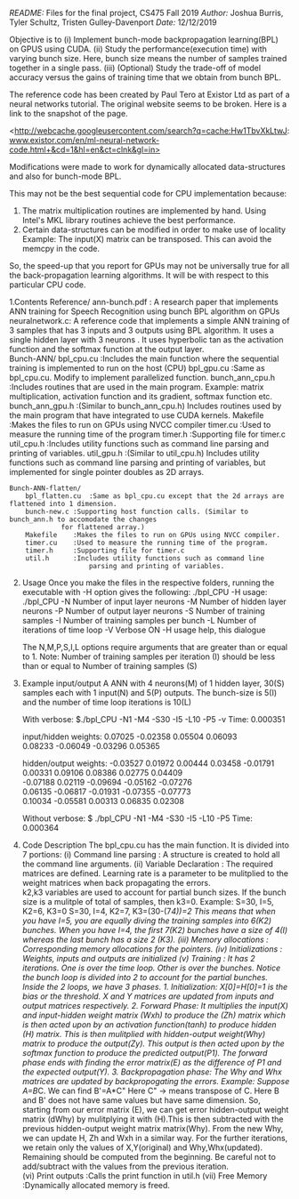 *README:* Files for the final project, CS475 Fall 2019
*Author:* Joshua Burris, Tyler Schultz, Tristen Gulley-Davenport
*Date:* 12/12/2019

Objective is to 
(i)   Implement bunch-mode backpropagation learning(BPL) on GPUS using CUDA. 
(ii)  Study the performance(execution time) with varying bunch size.
Here, bunch size means the number of samples trained together in a single pass. 
(iii) (Optional) Study the trade-off of model accuracy versus the gains of training 
time that we obtain from bunch BPL. 

The reference code has been created by Paul Tero at Existor Ltd 
as part of a neural networks tutorial. The original website seems
to be broken. Here is a link to the snapshot of the page. 

<http://webcache.googleusercontent.com/search?q=cache:Hw1TbvXkLtwJ:
www.existor.com/en/ml-neural-network-code.html+&cd=1&hl=en&ct=clnk&gl=in> 

Modifications were made to work for dynamically allocated data-structures
and also for bunch-mode BPL.

This may not be the best sequential code for CPU implementation because:
1. The matrix multiplication routines are implemented by hand. Using Intel's
	MKL library routines achieve the best performance.
2. Certain data-structures can be modified in order to make use of locality
	Example: The input(X) matrix can be transposed. This can avoid the 
		memcpy in the code. 

So, the speed-up that you report for GPUs may not be universally true for
all the back-propagation learning algorithms. It will be with respect to this
particular CPU code.

1.Contents
  	Reference/
		ann-bunch.pdf  : A research paper that implements ANN training
				for Speech Recognition using bunch BPL algorithm
				on GPUs
		neuralnetwork.c: A reference code that implements a simple ANN 
				training of 3 samples that has 3 inputs and 3 
				outputs	using BPL algorithm. It uses a single 
				hidden layer with 3 neurons . It uses hyperbolic
				tan as the activation function and the softmax
				function at the output layer.  		
	Bunch-ANN/
		bpl_cpu.cu	:Includes the main function where the sequential 
				training is implemented to run on the host (CPU)
		bpl_gpu.cu		:Same as bpl_cpu.cu. Modify to implement parallelized 
						 function.
		bunch_ann_cpu.h	:Includes routines that are used in the main program.
					Example: matrix multiplication, activation
				 	function and its gradient, softmax function etc.
		bunch_ann_gpu.h	:(Similar to bunch_ann_cpu.h) Includes routines used by the main
					program that have integrated to use CUDA kernels.
		Makefile	:Makes the files to run on GPUs using NVCC compiler
		timer.cu	:Used to measure the running time of the program
		timer.h		:Supporting file for timer.c
		util_cpu.h	:Includes utility functions such as command line
				 	parsing and printing of variables.
		util_gpu.h	:(Similar to util_cpu.h) Includes utility functions such as command line
				 	parsing and printing of variables, but implemented for single
					pointer doubles as 2D arrays.

	Bunch-ANN-flatten/
		bpl_flatten.cu  :Same as bpl_cpu.cu except that the 2d arrays are flattened into 1 dimension.
		bunch-new.c	:Supporting host function calls. (Similar to bunch_ann.h to accomodate the changes 
				 for flattened array.)
		Makefile	:Makes the files to run on GPUs using NVCC compiler.
		timer.cu	:Used to measure the running time of the program.
		timer.h		:Supporting file for timer.c
		util.h		:Includes utility functions such as command line
				 		parsing and printing of variables. 
		
		
		
2. Usage
	Once you make the files in the respective folders, running the executable with -H option 
	gives the following:
	./bpl_CPU -H
	usage: ./bpl_CPU
		-N Number of input layer neurons
		-M Number of hidden layer neurons
		-P Number of output layer neurons
		-S Number of training samples
		-I Number of training samples per bunch
		-L Number of iterations of time loop
		-V Verbose ON
		-H usage help, this dialogue

	The N,M,P,S,I,L options require arguments that are greater than or equal to 1.
	Note: Number of training samples per iteration (I) should be less than or equal to 
		Number of training samples (S)

3. Example input/output
	A ANN with 4 neurons(M) of 1 hidden layer, 30(S) samples each with 1 input(N) and
	5(P) outputs. The bunch-size is 5(I) and the number of time loop iterations is 10(L)
 
	With verbose:
	$./bpl_CPU -N1 -M4 -S30 -I5 -L10 -P5 -v
	Time: 0.000351

	input/hidden weights:
	   0.07025	  -0.02358	   0.05504	   0.06093	
	   0.08233	  -0.06049	  -0.03296	   0.05365	

	hidden/output weights:
	  -0.03527	   0.01972	   0.00444	   0.03458	  -0.01791	
	   0.00331	   0.09106	   0.08386	   0.02775	   0.04409	
	  -0.07188	   0.02119	  -0.09694	  -0.05162	  -0.07276	
	   0.06135	  -0.06817	  -0.01931	  -0.07355	  -0.07773	
	   0.10034	  -0.05581	   0.00313	   0.06835	   0.02308	
	
	Without verbose:
	$ ./bpl_CPU -N1 -M4 -S30 -I5 -L10 -P5 
	Time: 0.000364

4. Code Description
	The bpl_cpu.cu has the main function. It is divided into 7 portions:
	(i)   Command line parsing : A structure is created to hold all the command 
				     line arguments. 
	(ii)  Variable Declaration : The required matrices are defined. 
				     Learning rate is a parameter to be mulitplied 
				     to the weight matrices when back propagating 
				     the errors.	 
				     k2,k3 variables are used to account for partial 
				     bunch sizes. If the bunch size is a mulitple
				     of total of samples, then k3=0.
				     Example: S=30, I=5, K2=6,   K3=0
					      S=30, I=4, K2=7,   K3=(30-(7*4))=2 
				     This means that when you have I=5, you are equally 
				     diving the training samples into 6(K2) bunches. 
				     When you have I=4, the first 7(K2) bunches have a size
				     of 4(I) whereas the last bunch has a size 2 (K3).
	(iii) Memory allocations   : Corresponding memory allocations for the pointers.
	(iv)  Initializations	   : Weights, inputs and outputs are initialized
	(v)   Training		   : It has 2 iterations. One is over the time loop. 
				     Other is over the bunches. Notice the bunch loop is 
				     divided into 2 to account for the partial bunches.
				     Inside the 2 loops, we have 3 phases.
					1. Initialization: X[0]=H[0]=1 is the bias or the 
						threshold. X and Y matrices are updated 
						from inputs and output matrices respectively.
					2. Forward Phase: It multiplies the input(X) and 
						input-hidden weight matrix (Wxh) to produce the
						(Zh) matrix which is then acted upon by an 
						activation function(tanh) to produce hidden
						(H) matrix. This is then mulitplied with 
						hidden-output weight(Why) matrix to produce 
						the output(Zy). This output is then acted upon
						by the softmax function to produce the 
						predicted output(P1). The forward phase	ends with 
						finding	the error matrix(E) as the difference 
						of P1 and the expected output(Y).
					3. Backpropagation phase: The Why and Whx matrices are
						updated by backpropogating the errors. 
						Example: Suppose A=B*C. We can find B'=A*C"
						Here C" -> means transpose of C. Here B and B'
						does not have same values but have same dimension.
						So, starting from our error matrix (E), we can get
						error hidden-output weight matrix (dWhy) by mulitplying
						it with (H).This is then subtracted with the
						previous hidden-output weight matrix matrix(Why).
						From the new Why, we can update H, Zh and Wxh 
						in a similar way. 
					For the further iterations, we retain only the values of 
					X,Y(original) and Why,Whx(updated). 
					Remaining should be computed from the beginning. Be careful
					not to add/subtract with the values from the previous iteration. 				    
	(vi)   Print outputs	   :Calls the print function in util.h
	(vii)  Free Memory	   :Dynamically allocated memory is freed.
